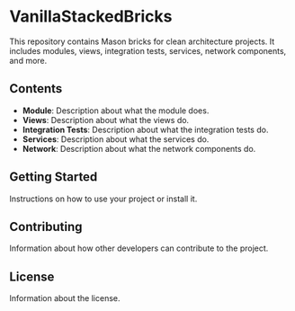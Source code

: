 # VanillaStackedBricks

This repository contains Mason bricks for clean architecture projects. It includes modules, views, integration tests, services, network components, and more.

## Contents

- **Module**: Description about what the module does.
- **Views**: Description about what the views do.
- **Integration Tests**: Description about what the integration tests do.
- **Services**: Description about what the services do.
- **Network**: Description about what the network components do.

## Getting Started

Instructions on how to use your project or install it.

## Contributing

Information about how other developers can contribute to the project.

## License

Information about the license.